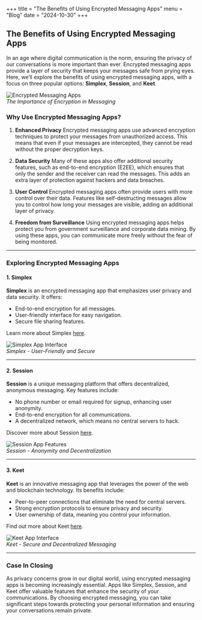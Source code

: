 +++
title = "The Benefits of Using Encrypted Messaging Apps"
menu = "Blog"
date = "2024-10-30"
+++

## The Benefits of Using Encrypted Messaging Apps

In an age where digital communication is the norm, ensuring the privacy of our conversations is more important than ever. Encrypted messaging apps provide a layer of security that keeps your messages safe from prying eyes. Here, we’ll explore the benefits of using encrypted messaging apps, with a focus on three popular options: **Simplex**, **Session**, and **Keet**.

![Encrypted Messaging Apps](https://comodosslstore.com/blog/wp-content/uploads/2016/12/how-encryption-works.png)  
*The Importance of Encryption in Messaging*

### Why Use Encrypted Messaging Apps?

1. **Enhanced Privacy**
   Encrypted messaging apps use advanced encryption techniques to protect your messages from unauthorized access. This means that even if your messages are intercepted, they cannot be read without the proper decryption keys.

2. **Data Security**
   Many of these apps also offer additional security features, such as end-to-end encryption (E2EE), which ensures that only the sender and the receiver can read the messages. This adds an extra layer of protection against hackers and data breaches.

3. **User Control**
   Encrypted messaging apps often provide users with more control over their data. Features like self-destructing messages allow you to control how long your messages are visible, adding an additional layer of privacy.

4. **Freedom from Surveillance**
   Using encrypted messaging apps helps protect you from government surveillance and corporate data mining. By using these apps, you can communicate more freely without the fear of being monitored.

---

### Exploring Encrypted Messaging Apps

#### 1. Simplex

**Simplex** is an encrypted messaging app that emphasizes user privacy and data security. It offers:
- End-to-end encryption for all messages.
- User-friendly interface for easy navigation.
- Secure file sharing features.

Learn more about Simplex [here](https://simplex.chat).

![Simplex App Interface](https://simplex.chat/img/hero/light/2fps/0005.webp)  
*Simplex - User-Friendly and Secure*

---

#### 2. Session

**Session** is a unique messaging platform that offers decentralized, anonymous messaging. Key features include:
- No phone number or email required for signup, enhancing user anonymity.
- End-to-end encryption for all communications.
- A decentralized network, which means no central servers to hack.

Discover more about Session [here](https://getsession.org).

![Session App Features](https://getsession.org/_next/image?url=%2Fassets%2Fimages%2Fui-showcase.png&w=3840&q=75)  
*Session - Anonymity and Decentralization*

---

#### 3. Keet

**Keet** is an innovative messaging app that leverages the power of the web and blockchain technology. Its benefits include:
- Peer-to-peer connections that eliminate the need for central servers.
- Strong encryption protocols to ensure privacy and security.
- User ownership of data, meaning you control your information.

Find out more about Keet [here](https://keet.io).

![Keet App Interface](https://keet.io/static/media/feature-private.6a13cfc4b27575a25314.png)  
*Keet - Secure and Decentralized Messaging*

---

### Case In Closing

As privacy concerns grow in our digital world, using encrypted messaging apps is becoming increasingly essential. Apps like Simplex, Session, and Keet offer valuable features that enhance the security of your communications. By choosing encrypted messaging, you can take significant steps towards protecting your personal information and ensuring your conversations remain private.

